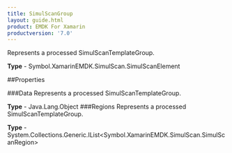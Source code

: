 ```yaml
---
title: SimulScanGroup
layout: guide.html
product: EMDK For Xamarin 
productversion: '7.0' 
---
```

Represents a processed SimulScanTemplateGroup.

**Type** - Symbol.XamarinEMDK.SimulScan.SimulScanElement

##Properties

###Data
Represents a processed SimulScanTemplateGroup.

**Type** - Java.Lang.Object
###Regions
Represents a processed SimulScanTemplateGroup.

**Type** - System.Collections.Generic.IList<Symbol.XamarinEMDK.SimulScan.SimulScanRegion>
